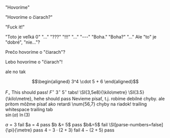 "Hovoríme"

"Hovoríme o čiarach?"

"Fuck it!"

"Toto je veľká 0" "..." "???" "!!!"
"..."
"---"
"Boha." "Boha?" "..."
Ale "to" je "dobré", "nie..."?

Prečo hovoríme o "čiarach"?

Lebo hovoríme o "čiarach"!


ale no tak

$$\begin{aligned}
    3^4 \cdot 5 + 6
\end{aligned}$$

$F_\circ$ This should pass!
$F^{\circ}$
$3^\circ$
$5^{\circ}$
	tabs!
\SI{3,5e8}{\kilo\metre}
\SI{3.5}{\kilo\metre}, hehe should pass
Nevieme písať, t.j. robíme debilné chyby.
ale pritom môžme písať ako retardi
\num{56,7} chyby na riadok!
trailing whitespace 
trailing tab	
$\sin{(\alpha)}$
$\ln{(3)}$

$a=3$ fail
$a = 4 pass
$b &= 5$ pass
$b&=5$ fail
\SI[parse-numbers=false]{\pi}{\metre} pass
$4 - 3 \cdot (2 + 3)$ fail
$4 - \left(2 + 5\right)$ pass
